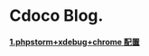 Cdoco Blog.
===============

[**1.phpstorm+xdebug+chrome 配置**](https://github.com/cdoco/cdoco.github.io/blob/master/md/xdebug.md)

